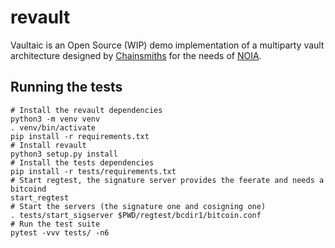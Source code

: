 # revault

Vaultaic is an Open Source (WIP) demo implementation of a multiparty vault
architecture designed by [Chainsmiths](http://chainsmiths.com) for the needs of
[NOIA](http://www.noiacapital.com/).

## Running the tests

```
# Install the revault dependencies
python3 -m venv venv
. venv/bin/activate
pip install -r requirements.txt
# Install revault
python3 setup.py install
# Install the tests dependencies
pip install -r tests/requirements.txt
# Start regtest, the signature server provides the feerate and needs a bitcoind
start_regtest
# Start the servers (the signature one and cosigning one)
. tests/start_sigserver $PWD/regtest/bcdir1/bitcoin.conf
# Run the test suite
pytest -vvv tests/ -n6
```
